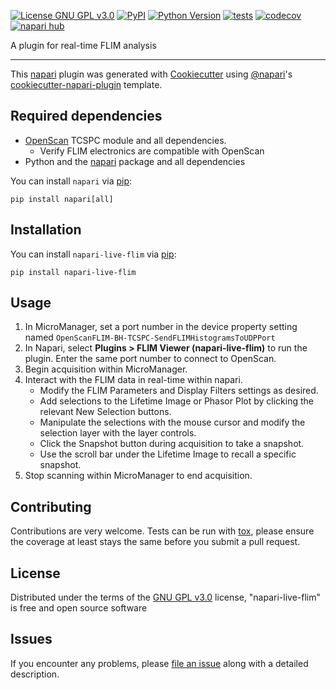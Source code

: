 
[![License GNU GPL v3.0](https://img.shields.io/pypi/l/napari-live-flim.svg?color=green)](https://github.com/uw-loci/napari-live-flim/raw/main/LICENSE)
[![PyPI](https://img.shields.io/pypi/v/napari-live-flim.svg?color=green)](https://pypi.org/project/napari-live-flim)
[![Python Version](https://img.shields.io/pypi/pyversions/napari-live-flim.svg?color=green)](https://python.org)
[![tests](https://github.com/uw-loci/napari-live-flim/workflows/tests/badge.svg)](https://github.com/uw-loci/napari-live-flim/actions)
[![codecov](https://codecov.io/gh/uw-loci/napari-live-flim/branch/main/graph/badge.svg)](https://codecov.io/gh/uw-loci/napari-live-flim)
[![napari hub](https://img.shields.io/endpoint?url=https://api.napari-hub.org/shields/napari-live-flim)](https://napari-hub.org/plugins/napari-live-flim)

A plugin for real-time FLIM analysis

----------------------------------

This [napari] plugin was generated with [Cookiecutter] using [@napari]'s [cookiecutter-napari-plugin] template.

<!--
Don't miss the full getting started guide to set up your new package:
https://github.com/napari/cookiecutter-napari-plugin#getting-started

and review the napari docs for plugin developers:
https://napari.org/plugins/index.html
-->

## Required dependencies

- [OpenScan] TCSPC module and all dependencies.
    - Verify FLIM electronics are compatible with OpenScan
- Python and the [napari] package and all dependencies

You can install `napari` via [pip]:

    pip install napari[all]

## Installation

You can install `napari-live-flim` via [pip]:

    pip install napari-live-flim

## Usage

1. In MicroManager, set a port number in the device property setting named `OpenScanFLIM-BH-TCSPC-SendFLIMHistogramsToUDPPort`
2. In Napari, select **Plugins > FLIM Viewer (napari-live-flim)** to run the plugin. Enter the same port number to connect to OpenScan.
3. Begin acquisition within MicroManager.
4. Interact with the FLIM data in real-time within napari.
    - Modify the FLIM Parameters and Display Filters settings as desired.
    - Add selections to the Lifetime Image or Phasor Plot by clicking the relevant New Selection buttons.
    - Manipulate the selections with the mouse cursor and modify the selection layer with the layer controls.
    - Click the Snapshot button during acquisition to take a snapshot.
    - Use the scroll bar under the Lifetime Image to recall a specific snapshot.
5. Stop scanning within MicroManager to end acquisition.

## Contributing

Contributions are very welcome. Tests can be run with [tox], please ensure
the coverage at least stays the same before you submit a pull request.

## License

Distributed under the terms of the [GNU GPL v3.0] license,
"napari-live-flim" is free and open source software

## Issues

If you encounter any problems, please [file an issue] along with a detailed description.

[napari]: https://github.com/napari/napari
[Cookiecutter]: https://github.com/audreyr/cookiecutter
[@napari]: https://github.com/napari
[MIT]: http://opensource.org/licenses/MIT
[BSD-3]: http://opensource.org/licenses/BSD-3-Clause
[GNU GPL v3.0]: http://www.gnu.org/licenses/gpl-3.0.txt
[GNU LGPL v3.0]: http://www.gnu.org/licenses/lgpl-3.0.txt
[Apache Software License 2.0]: http://www.apache.org/licenses/LICENSE-2.0
[Mozilla Public License 2.0]: https://www.mozilla.org/media/MPL/2.0/index.txt
[cookiecutter-napari-plugin]: https://github.com/napari/cookiecutter-napari-plugin
[file an issue]: https://github.com/uw-loci/napari-live-flim/issues
[OpenScan]: https://github.com/openscan-lsm/OpenScan

[napari]: https://github.com/napari/napari
[tox]: https://tox.readthedocs.io/en/latest/
[pip]: https://pypi.org/project/pip/
[PyPI]: https://pypi.org/
